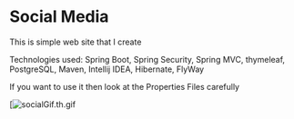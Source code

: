 # Social Media

This is simple web site that I create

Technologies used: Spring Boot, Spring Security, Spring MVC, thymeleaf, PostgreSQL, Maven, Intellij IDEA, Hibernate, FlyWay

If you want to use it then look at the Properties Files carefully

[![socialGif.th.gif](https://github.com/KirillAmber/SocialMedia/blob/2186c104276f15dfabe327be01edd1164ab2cd46/socialGif.gif)

